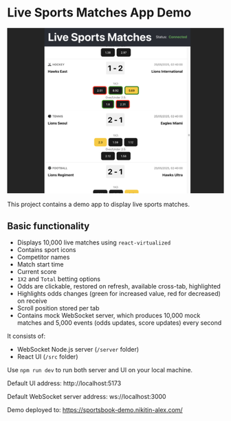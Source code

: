 # Live Sports Matches App Demo

<img src="demo.png">

This project contains a demo app to display live sports matches.

## Basic functionality

- Displays 10,000 live matches using `react-virtualized`
- Contains sport icons
- Competitor names
- Match start time
- Current score
- `1X2` and `Total` betting options
- Odds are clickable, restored on refresh, available cross-tab, highlighted
- Highlights odds changes (green for increased value, red for decreased) on receive
- Scroll position stored per tab
- Contains mock WebSocket server, which produces 10,000 mock matches and 5,000 events (odds updates, score updates) every second

It consists of:

- WebSocket Node.js server (`/server` folder)
- React UI (`/src` folder)

Use `npm run dev` to run both server and UI on your local machine.

Default UI address: http://localhost:5173

Default WebSocket server address: ws://localhost:3000

Demo deployed to: https://sportsbook-demo.nikitin-alex.com/
